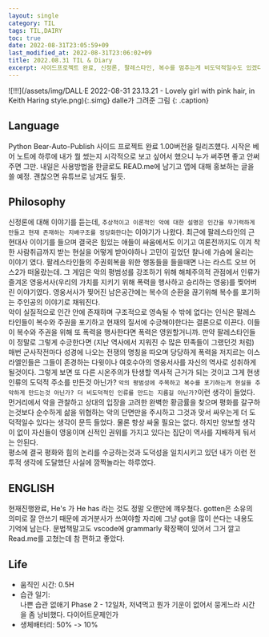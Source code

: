 ```yaml
---
layout: single
category: TIL
tags: TIL,DAIRY
toc: true
date: 2022-08-31T23:05:59+09
last_modified_at: 2022-08-31T23:06:02+09
title: 2022.08.31 TIL & Diary
excerpt: 사이드프로젝트 완료, 신정론, 팔레스타인, 복수를 멈추는게 비도덕적일수도 있겠다란 생각.
---
```


![!!!](/assets/img/DALL·E 2022-08-31 23.13.21 - Lovely girl with pink hair, in Keith Haring style.png){:.simg}
dalle가 그려준 그림
{: .caption}

## Language  
Python Bear-Auto-Publish 사이드 프로젝트 완료 1.00버전을 릴리즈헀다. 시작은 베어 노트에 하루에 내가 뭘 썼는지 시각적으로 보고 싶어서 했으니 누가 써주면 좋고 안써주면 그만. 내일은 사용방법을 한글로도 READ.me에 남기고 앱에 대해 홍보하는 글을 쓸 예정. 괜찮으면 유튜브로 남겨도 될듯.

## Philosophy  
신정론에 대해 이야기를 듣는데, `추상적이고 이론적인 악에 대한 설명은 인간을 무기력하게 만들고 현재 존재하는 지배구조를 정당화한다`는 이야기가 나왔다. 최근에 팔레스타인의 근현대사 이야기를 들으며 결국은 힘있는 애들이 싸움에서도 이기고 여론전까지도 이겨 착한 사람취급까지 받는 현실을 어떻게 받아야하나 고민이 깊었던 찰나에 가슴에 울리는 이야기 였다. 팔레스타인들의 주권회복을 위한 행동들을 들을때면 나는 라스트 오브 어스2가 떠올랐는데. 그 게임은 악의 평범성를 강조하기 위해 해체주의적 관점에서 인류가 즐겨온 영웅서사(우리의 가치를 지키기 위해 폭력을 행사하고 승리하는 영웅)를 찢어버린 이야기였다. 영웅서사가 찢어진 남은공간에는 복수의 순환을 끊기위해 복수를 포기하는 주인공의 이야기로 채워진다.  
악이 실질적으로 인간 안에 존재하며 구조적으로 영속될 수 밖에 없다는 인식은 팔레스타인들이 복수와 주권을 포기하고 현재의 질서에 수긍해야한다는 결론으로 이끈다. 이들이 복수와 주권을 위해 또 폭력을 행사한다면 폭력은 영원할거니까. 만약 팔레스타인들이 정말로 그렇게 수긍한다면 (지난 역사에서 지워진 수 많은 민족들이 그랬던것 처럼) 매번 군사작전마다 성경에 나오는 전쟁의 명칭을 따오며 당당하게 폭력을 저지르는 이스라엘인들은 그들이 존경하는 다윗이나 여호수아의 영웅서사를 자신의 역사로 성취하게 될것이다. 그렇게 보면 또 다른 시온주의가 탄생할 역사적 근거가 되는 것이고 그게 현생인류의 도덕적 주소를 만든것 아닌가? `악의 평범성에 주목하고 복수를 포기하는게 현실을 추악하게 만드는것 아닌가? 더 비도덕적인 인류를 만드는 지름길 아닌가?`이런 생각이 들었다. 먼거리에서 악을 관찰하고 상대의 입장을 고려한 완벽한 황금률을 찾으며 평화를 갈구하는것보다 순수하게 삶을 위협하는 악의 단면만을 주시하고 그것과 맞서 싸우는게 더 도덕적일수 있다는 생각이 문득 들었다. 물론 항상 싸울 필요는 없다. 하지만 양보할 생각이 없이 자신들이 영웅이며 신적인 권위를 가지고 있다는 집단이 역사를 지배하게 둬서는 안된다.  
평소에 결국 평화와 힘의 논리를 수긍하는것과 도덕성을 일치시키고 있던 내가 이런 전투적 생각에 도달했단 사실에 깜짝놀라는 하루였다.

## ENGLISH  
현재진행완료, He's 가 He has 라는 것도 정말 오랜만에 꺠우쳤다. gotten은 소유의 의미로 잘 안쓰기 때문에 과거분사가 쓰여야할 자리에 그냥 got을 많이 쓴다는 내용도 기억에 남는다. 문법책말고도 vscode에 grammarly 확장팩이 있어서 그거 깔고 Read.me를 고쳤는데 참 편하고 좋았다.

## Life  
- 움직인 시간: 0.5H
- 습관 일기:  
나쁜 습관 없애기 Phase 2 - 12일차, 저녁먹고 뭔가 기운이 없어서 뭉게느라 시간을 좀 낭비했다. 다이어트문제인가   
- 생체배터리: 50% -> 10%  